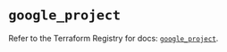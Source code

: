 # `google_project`

Refer to the Terraform Registry for docs: [`google_project`](https://registry.terraform.io/providers/hashicorp/google-beta/6.37.0/docs/resources/google_project).
